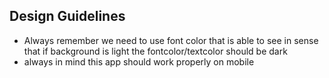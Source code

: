 ## Design Guidelines

- Always remember we need to use font color that is able to see in sense that if background is light the fontcolor/textcolor should be dark
- always in mind this app should work properly on mobile
